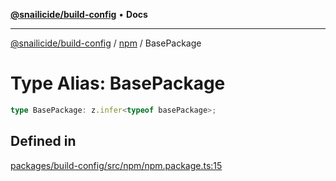 [**@snailicide/build-config**](../../README.md) • **Docs**

---

[@snailicide/build-config](../../README.md) / [npm](../README.md) / BasePackage

# Type Alias: BasePackage

```ts
type BasePackage: z.infer<typeof basePackage>;
```

## Defined in

[packages/build-config/src/npm/npm.package.ts:15](https://github.com/gbtunney/snailicide-monorepo/blob/e6e31fab4b5388ce50c23f623dbfd6064ce1a2f2/packages/build-config/src/npm/npm.package.ts#L15)
